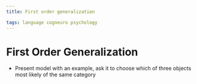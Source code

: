 ```yaml
---
title: First order generalization

tags: language cogneuro psychology 
---
```


# First Order Generalization
- Present model with an example, ask it to choose which of three objects most likely of the same category


















